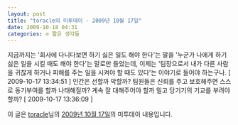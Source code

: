 ```yaml
---
layout: post
title: "toracle의 미투데이 - 2009년 10월 17일"
date: 2009-10-18 04:31
categories: ⊙ 짧은 생각들
---
```


지금까지는 '회사에 다니다보면 하기 싫은 일도 해야 한다'는 말을 '누군가 나에게 하기 싫은 일을 시킬 때도 해야 한다'는 말로만 들었는데, 이제는 '팀장으로서 내가 다른 사람을 귀찮게 하거나 피해를 주는 일을 시켜야 할 때도 있다'는 이야기로 들어야 하는구나. [ 2009-10-17 13:34:51 ] 인간은 선할까 악할까? 팀원들은 신뢰를 주고 보호해주면 스스로 동기부여를 할까 나태해질까? 계속 잘 대해주어야 할까 밀고 당기기의 기교를 부려야 할까? [ 2009-10-17 13:36:09 ]

이 글은 [toracle](http://me2day.net/toracle)님의 [2009년 10월 17일](http://me2day.net/toracle/2009/10/17#13:34:51)의 미투데이 내용입니다.


       
